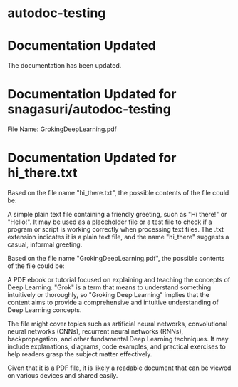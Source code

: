 # autodoc-testing


# Documentation Updated
The documentation has been updated.

# Documentation Updated for snagasuri/autodoc-testing


File Name: GrokingDeepLearning.pdf

# Documentation Updated for hi_there.txt


Based on the file name "hi_there.txt", the possible contents of the file could be:

A simple plain text file containing a friendly greeting, such as "Hi there!" or "Hello!". It may be used as a placeholder file or a test file to check if a program or script is working correctly when processing text files. The .txt extension indicates it is a plain text file, and the name "hi_there" suggests a casual, informal greeting.

Based on the file name "GrokingDeepLearning.pdf", the possible contents of the file could be:

A PDF ebook or tutorial focused on explaining and teaching the concepts of Deep Learning. "Grok" is a term that means to understand something intuitively or thoroughly, so "Groking Deep Learning" implies that the content aims to provide a comprehensive and intuitive understanding of Deep Learning concepts. 

The file might cover topics such as artificial neural networks, convolutional neural networks (CNNs), recurrent neural networks (RNNs), backpropagation, and other fundamental Deep Learning techniques. It may include explanations, diagrams, code examples, and practical exercises to help readers grasp the subject matter effectively.

Given that it is a PDF file, it is likely a readable document that can be viewed on various devices and shared easily.